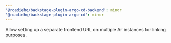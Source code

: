 ```yaml
---
'@roadiehq/backstage-plugin-argo-cd-backend': minor
'@roadiehq/backstage-plugin-argo-cd': minor
---
```


Allow setting up a separate frontend URL on multiple Ar instances for linking purposes.
